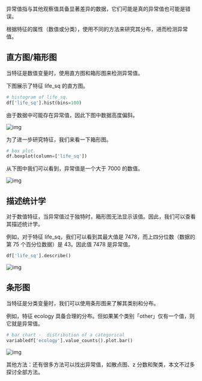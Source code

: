 异常值指与其他观察值具备显著差异的数据，它们可能是真的异常值也可能是错误。

根据特征的属性（数值或分类），使用不同的方法来研究其分布，进而检测异常值。

## 直方图/箱形图

当特征是数值变量时，使用直方图和箱形图来检测异常值。

下图展示了特征 life_sq 的直方图。

```python
# histogram of life_sq.
df['life_sq'].hist(bins=100)
```

由于数据中可能存在异常值，因此下图中数据高度偏斜。

![img](/Users/helloword/Anmingyu/Gor-rok/FeatureEngineering/outlier/1.png)

为了进一步研究特征，我们来看一下箱形图。

```python
# box plot.
df.boxplot(column=['life_sq'])
```

从下图中我们可以看到，异常值是一个大于 7000 的数值。

![img](/Users/helloword/Anmingyu/Gor-rok/FeatureEngineering/outlier/2.png)

## 描述统计学



对于数值特征，当异常值过于独特时，箱形图无法显示该值。因此，我们可以查看其描述统计学。

例如，对于特征 life_sq，我们可以看到其最大值是 7478，而上四分位数（数据的第 75 个百分位数据）是 43。因此值 7478 是异常值。

```python
df['life_sq'].describe()
```

![img](/Users/helloword/Anmingyu/Gor-rok/FeatureEngineering/outlier/3.png)

## 条形图

当特征是分类变量时，我们可以使用条形图来了解其类别和分布。

例如，特征 ecology 具备合理的分布。但如果某个类别「other」仅有一个值，则它就是异常值。

```python
# bar chart -  distribution of a categorical
variabledf['ecology'].value_counts().plot.bar()
```

![img](/Users/helloword/Anmingyu/Gor-rok/FeatureEngineering/outlier/4.png)

其他方法：还有很多方法可以找出异常值，如散点图、z 分数和聚类，本文不过多探讨全部方法。